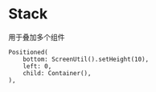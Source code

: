 # Stack

用于叠加多个组件

```
Positioned(
    bottom: ScreenUtil().setHeight(10),
    left: 0,
    child: Container(),
),
```

